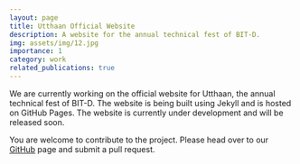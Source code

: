 ```yaml
---
layout: page
title: Utthaan Official Website
description: A website for the annual technical fest of BIT-D.
img: assets/img/12.jpg
importance: 1
category: work
related_publications: true
---
```


We are currently working on the official website for Utthaan, the annual technical fest of BIT-D. The website is being built using Jekyll and is hosted on GitHub Pages. The website is currently under development and will be released soon.

You are welcome to contribute to the project. Please head over to our [GitHub](https://www.github.com/Sour-abh-Raj/utthaan) page and submit a pull request.

